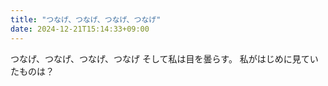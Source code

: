 ```yaml
---
title: "つなげ、つなげ、つなげ、つなげ"
date: 2024-12-21T15:14:33+09:00
---
```

つなげ、つなげ、つなげ、つなげ
そして私は目を曇らす。
私がはじめに見ていたものは？
